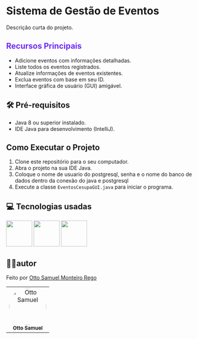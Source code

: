 # Sistema de Gestão de Eventos

Descrição curta do projeto.

## <div style="color: #6f2cf4">Recursos Principais</div>

- Adicione eventos com informações detalhadas.
- Liste todos os eventos registrados.
- Atualize informações de eventos existentes.
- Exclua eventos com base em seu ID.
- Interface gráfica de usuário (GUI) amigável.

## 🛠️ Pré-requisitos

- Java 8 ou superior instalado.
- IDE Java para desenvolvimento (IntelliJ).

## Como Executar o Projeto

1. Clone este repositório para o seu computador.
2. Abra o projeto na sua IDE Java.
3. Coloque o nome de usuario do postgresql, senha e o nome do banco de dados dentro da conexão do java e postgresql
4. Execute a classe `EventosCesupaGUI.java` para iniciar o programa.

## 💻 Tecnologias usadas
 [<img width= '70' height='70' src="https://cdn.jsdelivr.net/gh/devicons/devicon/icons/java/java-original.svg" />](#)
<img width= '70' height='70' src="https://cdn.jsdelivr.net/gh/devicons/devicon/icons/postgresql/postgresql-plain.svg" />
<img width= '70' height='70' src="https://cdn.jsdelivr.net/gh/devicons/devicon/icons/intellij/intellij-plain.svg" />

## 🧑‍💻autor

Feito por [Otto Samuel Monteiro Rego](https://github.com/ottosamuel01)
<table>
  <tr>
     <td align="center">
       <a href="https://github.com/Otto-Samuel">
         <img src="https://avatars.githubusercontent.com/u/162514493?v=4" style="border-radius: 50%" width="100px;" alt="Otto Samuel"/>
         <br />
         <sub><b>Otto Samuel</b></sub>
       </a>
     </td>
  </tr>
</table>

